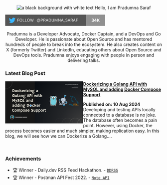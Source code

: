<p align="center"><img alt="a black background with white text Hello, I am Pradumna Saraf" src="https://github.com/Pradumnasaraf/Pradumnasaraf/assets/51878265/276174f6-ab8e-4bd2-ba84-5d9af973b8d5"></p>

<p align="left"> <a href="https://twitter.com/intent/follow?screen_name=pradumna_saraf" target="blank"><img src="./assets/pradumna-twitter-34k.png" height="36" alt="pradumna_saraf"/></a></p>

<div align="center">

Pradumna is a Developer Advocate, Docker Captain, and a DevOps and Go Developer. He is passionate about Open Source and has mentored hundreds of people to break into the ecosystem. He also creates content on X (formerly Twitter) and LinkedIn, educating others about Open Source and DevOps tools. Pradumna enjoys engaging with people in person and delivering talks.
  
</div>

### Latest Blog Post
<p align="left">
<a href="https://dev.to/pradumnasaraf/dockerizing-a-golang-api-with-mysql-and-adding-docker-compose-support-9b1" title="Dockerizing a Golang API with MySQL and adding Docker Compose Support"><img src="./assets/docker-golang.png" alt="Dockerizing a Golang API with MySQL and adding Docker Compose Support" width="250px" align="left" /></a>
<a href="https://dev.to/pradumnasaraf/dockerizing-a-golang-api-with-mysql-and-adding-docker-compose-support-9b1" title="Dockerizing a Golang API with MySQL and adding Docker Compose Support"><strong>Dockerizing a Golang API with MySQL and adding Docker Compose Support</strong></a>
<div><strong>Published on: 10 Aug 2024</strong>
<br/> Developing and testing APIs locally connected to a database is no joke. The database often becomes a pain point. However, using Docker, the process becomes easier and much simpler, making replication easy. In this blog, we will see how we can Dockerize a Golang.... </p> <br/>

### Achievements

- 🏆 Winner - Daily.dev RSS Feed Hackathon. - [`DDRSS`](https://github.com/Pradumnasaraf/DDRSS)           
- 🏆 Winner - Postman API Fest 2022. - [`Note API`](https://github.com/Pradumnasaraf/Postman-API-Fest-22)      
